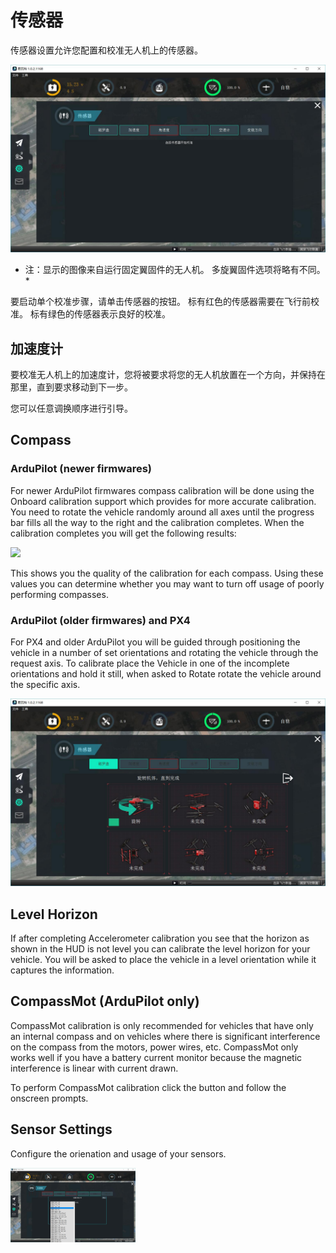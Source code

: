 # 传感器
传感器设置允许您配置和校准无人机上的传感器。

![](Sensors.jpg)
* 注：显示的图像来自运行固定翼固件的无人机。 多旋翼固件选项将略有不同。*

要启动单个校准步骤，请单击传感器的按钮。 标有红色的传感器需要在飞行前校准。 标有绿色的传感器表示良好的校准。

## 加速度计
要校准无人机上的加速度计，您将被要求将您的无人机放置在一个方向，并保持在那里，直到要求移动到下一步。

您可以任意调换顺序进行引导。

## Compass

### ArduPilot (newer firmwares)
For newer ArduPilot firmwares compass calibration will be done using the Onboard calibration support which provides for more accurate calibration. You need to rotate the vehicle randomly around all axes until the progress bar fills all the way to the right and the calibration completes. When the calibration completes you will get the following results:

![](ArudPilolCompassCalOnboardResult.jpg)

This shows you the quality of the calibration for each compass. Using these values you can determine whether you may want to turn off usage of poorly performing compasses.

### ArduPilot (older firmwares) and PX4

For PX4 and older ArduPilot you will be guided through positioning the vehicle in a number of set orientations and rotating the vehicle through the request axis. To calibrate place the Vehicle in one of the incomplete orientations and hold it still, when asked to Rotate rotate the vehicle around the specific axis.

![](CompassImageCal.jpg)

## Level Horizon
If after completing Accelerometer calibration you see that the horizon as shown in the HUD is not level you can calibrate the level horizon for your vehicle. You will be asked to place the vehicle in a level orientation while it captures the information.

## CompassMot (ArduPilot only)
CompassMot calibration is only recommended for vehicles that have only an internal compass and on vehicles where there is significant interference on the compass from the motors, power wires, etc. CompassMot only works well if you have a battery current monitor because the magnetic interference is linear with current drawn.

To perform CompassMot calibration click the button and follow the onscreen prompts.

## Sensor Settings
Configure the orienation and usage of your sensors.

<img src="SensorSettings.jpg" style="width: 200px;"/>